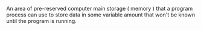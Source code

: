  An area of pre-reserved computer main storage ( memory ) that a program process can use to store data in some variable amount that won't be known until the program is running.